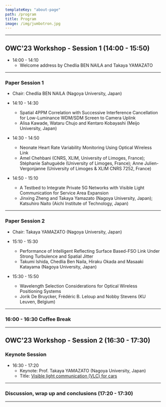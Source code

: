 ```yaml
---
templateKey: "about-page"
path: /program
title: Program
image: /img/jumbotron.jpg
---
```


<!-- Here is the tentative program.

We will provide detail program soon.

Stay tuned!

---

## Session 1 (Keynote session)

(Total duration: 60 min):

- Welcome address (15 min)
- Keynote speaker talk (45 min (talk + Q&A))

---

### Coffee Break

---

## Session 2 (Paper session)

(Total duration: 110 min):

- 5 paper presentations (20 min (including 3 minutes for Q&A))
- Discussion, wrap up and conclusions (10 min)

# IEEE Workshop on Optical Wireless Communications (OWC'23): DETAILED PROGRAM

- Organizers: Chedlia BEN NAILA, Takaya YAMAZATO, Anna Maria VEGNI and Hanaa ABUMARSHOUD -->

---

## OWC'23 Workshop - Session 1 (14:00 - 15:50)

- 14:00 - 14:10
  - Welcome address by Chedlia BEN NAILA and Takaya YAMAZATO

---

### Paper Session 1

- Chair: Chedlia BEN NAILA (Nagoya University, Japan)

- 14:10 - 14:30

  - Spatial 4PPM Correlation with Successive Interference Cancellation for Low-Luminance WDM/SDM Screen to Camera Uplink
  - Alisa Kawade, Wataru Chujo and Kentaro Kobayashi (Meijo University, Japan)

- 14:30 - 14:50

  - Neonate Heart Rate Variability Monitoring Using Optical Wireless Link <br />
  - Amel Chehbani (CNRS, XLIM, University of Limoges, France); Stéphanie Sahuguède (University of Limoges, France); Anne Julien-Vergonjanne (University of Limoges & XLIM CNRS 7252, France)

- 14:50 - 15:10
  - A Testbed to Integrate Private 5G Networks with Visible Light Communication for Service Area Expansion
  - Jinxing Zheng and Takaya Yamazato (Nagoya University, Japan); Katsuhiro Naito (Aichi Institute of Technology, Japan)

---

### Paper Session 2

- Chair: Takaya YAMAZATO (Nagoya University, Japan)

- 15:10 - 15:30

  - Performance of Intelligent Reflecting Surface Based-FSO Link Under Strong Turbulence and Spatial Jitter
  - Takumi Ishida, Chedlia Ben Naila, Hiraku Okada and Masaaki Katayama (Nagoya University, Japan)

- 15:30 - 15:50
  - Wavelength Selection Considerations for Optical Wireless Positioning Systems
  - Jorik De Bruycker, Frédéric B. Leloup and Nobby Stevens (KU Leuven, Belgium)

---

### 16:00 - 16:30 Coffee Break

---

## OWC'23 Workshop - Session 2 (16:30 - 17:30)

### Keynote Session

- 16:30 - 17:20
  - Keynote: Prof. Takaya YAMAZATO (Nagoya University, Japan)
  - Title: [Visible light communication (VLC) for cars](./Visible-Light-Communication.pdf)

---

### Discussion, wrap up and conclusions (17:20 - 17:30)

---
